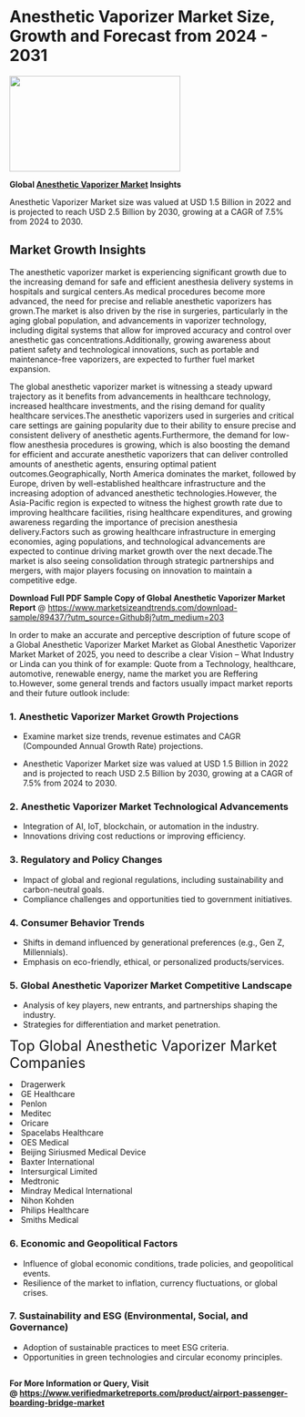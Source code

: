 <H1>Anesthetic Vaporizer Market Size, Growth and Forecast from 2024 - 2031</H1><img class="aligncenter size-medium wp-image-584254" src="https://thirdeyenews.in/wp-content/uploads/2024/09/Global-Market-Research-300x168.jpeg" alt="" width="300" height="168" /><p><strong>Global&nbsp;<a href="https://www.marketsizeandtrends.com/download-sample/89437/?utm_source=Github8j?utm_medium=203">Anesthetic Vaporizer Market</a> Insights</strong></p><p>Anesthetic Vaporizer Market size was valued at USD 1.5 Billion in 2022 and is projected to reach USD 2.5 Billion by 2030, growing at a CAGR of 7.5% from 2024 to 2030.</p><p><h2>Market Growth Insights</h2> <p>The anesthetic vaporizer market is experiencing significant growth due to the increasing demand for safe and efficient anesthesia delivery systems in hospitals and surgical centers.As medical procedures become more advanced, the need for precise and reliable anesthetic vaporizers has grown.The market is also driven by the rise in surgeries, particularly in the aging global population, and advancements in vaporizer technology, including digital systems that allow for improved accuracy and control over anesthetic gas concentrations.Additionally, growing awareness about patient safety and technological innovations, such as portable and maintenance-free vaporizers, are expected to further fuel market expansion.</p> <p>The global anesthetic vaporizer market is witnessing a steady upward trajectory as it benefits from advancements in healthcare technology, increased healthcare investments, and the rising demand for quality healthcare services.The anesthetic vaporizers used in surgeries and critical care settings are gaining popularity due to their ability to ensure precise and consistent delivery of anesthetic agents.Furthermore, the demand for low-flow anesthesia procedures is growing, which is also boosting the demand for efficient and accurate anesthetic vaporizers that can deliver controlled amounts of anesthetic agents, ensuring optimal patient outcomes.Geographically, North America dominates the market, followed by Europe, driven by well-established healthcare infrastructure and the increasing adoption of advanced anesthetic technologies.However, the Asia-Pacific region is expected to witness the highest growth rate due to improving healthcare facilities, rising healthcare expenditures, and growing awareness regarding the importance of precision anesthesia delivery.Factors such as growing healthcare infrastructure in emerging economies, aging populations, and technological advancements are expected to continue driving market growth over the next decade.The market is also seeing consolidation through strategic partnerships and mergers, with major players focusing on innovation to maintain a competitive edge.</p> <p><span class=""><strong>Download Full PDF Sample Copy of Global Anesthetic Vaporizer Market Report</strong> @ <a href="https://www.marketsizeandtrends.com/download-sample/89437/?utm_source=Github8j?utm_medium=203" target="_blank">https://www.marketsizeandtrends.com/download-sample/89437/?utm_source=Github8j?utm_medium=203</a></span></p><p>In order to make an accurate and perceptive description of future scope of a Global&nbsp;Anesthetic Vaporizer Market Market as Global&nbsp;Anesthetic Vaporizer Market Market of 2025, you need to describe a clear Vision &ndash; What Industry or Linda can you think of for example: Quote from a Technology, healthcare, automotive, renewable energy, name the market you are Reffering to.However, some general trends and factors usually impact market reports and their future outlook include:</p><h3>1.&nbsp;<strong>Anesthetic Vaporizer Market Growth Projections</strong></h3><ul><li>Examine market size trends, revenue estimates and CAGR (Compounded Annual Growth Rate) projections.</li><li><p>Anesthetic Vaporizer Market size was valued at USD 1.5 Billion in 2022 and is projected to reach USD 2.5 Billion by 2030, growing at a CAGR of 7.5% from 2024 to 2030.</p></li></ul><h3>2.&nbsp;<strong>Anesthetic Vaporizer Market Technological Advancements</strong></h3><ul><li>Integration of AI, IoT, blockchain, or automation in the industry.</li><li>Innovations driving cost reductions or improving efficiency.</li></ul><h3>3.&nbsp;<strong>Regulatory and Policy Changes</strong></h3><ul><li>Impact of global and regional regulations, including sustainability and carbon-neutral goals.</li><li>Compliance challenges and opportunities tied to government initiatives.</li></ul><h3>4.&nbsp;<strong>Consumer Behavior Trends</strong></h3><ul><li>Shifts in demand influenced by generational preferences (e.g., Gen Z, Millennials).</li><li>Emphasis on eco-friendly, ethical, or personalized products/services.</li></ul><h3>5.&nbsp;<strong>Global Anesthetic Vaporizer Market Competitive Landscape</strong></h3><ul><li>Analysis of key players, new entrants, and partnerships shaping the industry.</li><li>Strategies for differentiation and market penetration.</li></ul><p data-pm-slice="1 1 []"><span style="color: inherit; font-family: inherit; font-size: 25px;">Top Global Anesthetic Vaporizer Market Companies</span></p><div class="" data-test-id=""><p><li>Dragerwerk</li><li> GE Healthcare</li><li> Penlon</li><li> Meditec</li><li> Oricare</li><li> Spacelabs Healthcare</li><li> OES Medical</li><li> Beijing Siriusmed Medical Device</li><li> Baxter International</li><li> Intersurgical Limited</li><li> Medtronic</li><li> Mindray Medical International</li><li> Nihon Kohden</li><li> Philips Healthcare</li><li> Smiths Medical</li></p></div><h3>6.&nbsp;<strong>Economic and Geopolitical Factors</strong></h3><ul><li>Influence of global economic conditions, trade policies, and geopolitical events.</li><li>Resilience of the market to inflation, currency fluctuations, or global crises.</li></ul><h3>7.&nbsp;<strong>Sustainability and ESG (Environmental, Social, and Governance)</strong></h3><ul><li>Adoption of sustainable practices to meet ESG criteria.</li><li>Opportunities in green technologies and circular economy principles.</li></ul><h2><strong style="font-size: 14px;">For More Information or Query, Visit @&nbsp;</strong><a style="background-color: #ffffff; font-size: 14px;" href="https://www.marketsizeandtrends.com/report/anesthetic-vaporizer-market/" target="_blank">https://www.verifiedmarketreports.com/product/airport-passenger-boarding-bridge-market</a></h2>